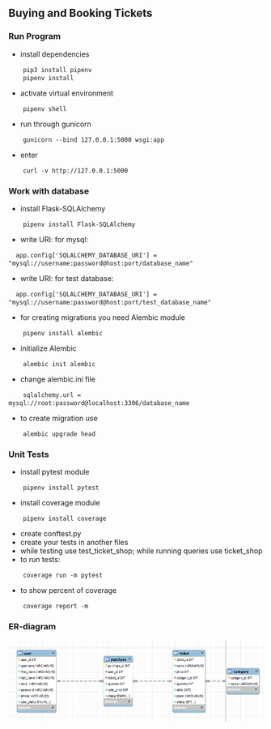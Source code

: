 ## Buying and Booking Tickets

### Run Program

* install dependencies
```
    pip3 install pipenv
    pipenv install
```

* activate virtual environment
```
    pipenv shell
```
* run through gunicorn
```
    gunicorn --bind 127.0.0.1:5000 wsgi:app
```
* enter 
```
    curl -v http://127.0.0.1:5000 
```

### Work with database
* install Flask-SQLAlchemy
```
    pipenv install Flask-SQLAlchemy
```
* write URI: for mysql:
```
  app.config['SQLALCHEMY_DATABASE_URI'] = "mysql://username:password@host:port/database_name" 
```
* write URI: for test database:
```
  app.config['SQLALCHEMY_DATABASE_URI'] = "mysql://username:password@host:port/test_database_name" 
```
* for creating migrations you need Alembic module
```
    pipenv install alembic
```
* initialize Alembic
```
    alembic init alembic
```
* change alembic.ini file
```
    sqlalchemy.url = mysql://root:password@localhost:3306/database_name
```
* to create migration use
```
    alembic upgrade head
```

### Unit Tests
* install pytest module
```
    pipenv install pytest
```
* install coverage module
```
    pipenv install coverage
```
* create conftest.py 
* create your tests in another files
* while testing use test_ticket_shop; while running queries use ticket_shop
* to run tests:
```
    coverage run -m pytest
```
* to show percent of coverage
```
    coverage report -m
```
### ER-diagram
![ticket_shop](images/ticket_shop.png)